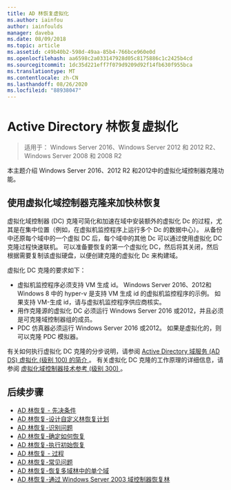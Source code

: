 ```yaml
---
title: AD 林恢复虚拟化
ms.author: iainfou
author: iainfoulds
manager: daveba
ms.date: 08/09/2018
ms.topic: article
ms.assetid: c49b40b2-598d-49aa-85b4-766bce960e0d
ms.openlocfilehash: aa6598c2a033147928d05c8175886c1c2425b4cd
ms.sourcegitcommit: 1dc35d221eff7f079d9209d92f14fb630f955bca
ms.translationtype: MT
ms.contentlocale: zh-CN
ms.lasthandoff: 08/26/2020
ms.locfileid: "88938047"
---
```

# <a name="active-directory-forest-recovery-virtualization"></a>Active Directory 林恢复虚拟化

>适用于： Windows Server 2016、Windows Server 2012 和 2012 R2、Windows Server 2008 和 2008 R2

本主题介绍 Windows Server 2016、2012 R2 和2012中的虚拟化域控制器克隆功能。

## <a name="using-virtualized-domain-controller-cloning-to-expedite-forest-recovery"></a>使用虚拟化域控制器克隆来加快林恢复

虚拟化域控制器 (DC) 克隆可简化和加速在域中安装额外的虚拟化 Dc 的过程，尤其是在集中位置（例如，在虚拟机监控程序上运行多个 Dc 的数据中心）。 从备份中还原每个域中的一个虚拟 DC 后，每个域中的其他 Dc 可以通过使用虚拟化 DC 克隆过程快速联机。 可以准备要恢复的第一个虚拟化 DC，然后将其关闭，然后根据需要复制该虚拟硬盘，以便创建克隆的虚拟化 Dc 来构建域。

虚拟化 DC 克隆的要求如下：

- 虚拟机监控程序必须支持 VM 生成 id。 Windows Server 2016、2012和 Windows 8 中的 hyper-v 是支持 VM 生成 id 的虚拟机监控程序的示例。 如果支持 VM-生成 id，请与虚拟机监控程序供应商核实。
- 用作克隆源的虚拟化 DC 必须运行 Windows Server 2016 或2012，并且必须是可克隆域控制器组的成员。
- PDC 仿真器必须运行 Windows Server 2016 或2012。 如果是虚拟化的，则可以克隆 PDC 模拟器。

有关如何执行虚拟化 DC 克隆的分步说明，请参阅 [Active Directory 域服务 (AD DS) 虚拟化 (级别 100) 的简介 ](../Introduction-to-Active-Directory-Domain-Services-AD-DS-Virtualization-Level-100.md)。 有关虚拟化 DC 克隆的工作原理的详细信息，请参阅 [虚拟化域控制器技术参考 (级别 300) ](../deploy/virtual-dc/virtualized-domain-controller-technical-reference--level-300-.md)。

## <a name="next-steps"></a>后续步骤

- [AD 林恢复 - 先决条件](AD-Forest-Recovery-Prerequisties.md)
- [AD 林恢复-设计自定义林恢复计划](AD-Forest-Recovery-Devising-a-Plan.md)
- [AD 林恢复-识别问题](AD-Forest-Recovery-Identify-the-Problem.md)
- [AD 林恢复-确定如何恢复](AD-Forest-Recovery-Determine-how-to-Recover.md)
- [AD 林恢复-执行初始恢复](AD-Forest-Recovery-Perform-initial-recovery.md)
- [AD 林恢复 - 过程](AD-Forest-Recovery-Procedures.md)
- [AD 林恢复-常见问题](AD-Forest-Recovery-FAQ.md)
- [AD 林恢复-恢复多域林中的单个域](AD-Forest-Recovery-Single-Domain-in-Multidomain-Recovery.md)
- [AD 林恢复-通过 Windows Server 2003 域控制器恢复林](AD-Forest-Recovery-Windows-Server-2003.md)
